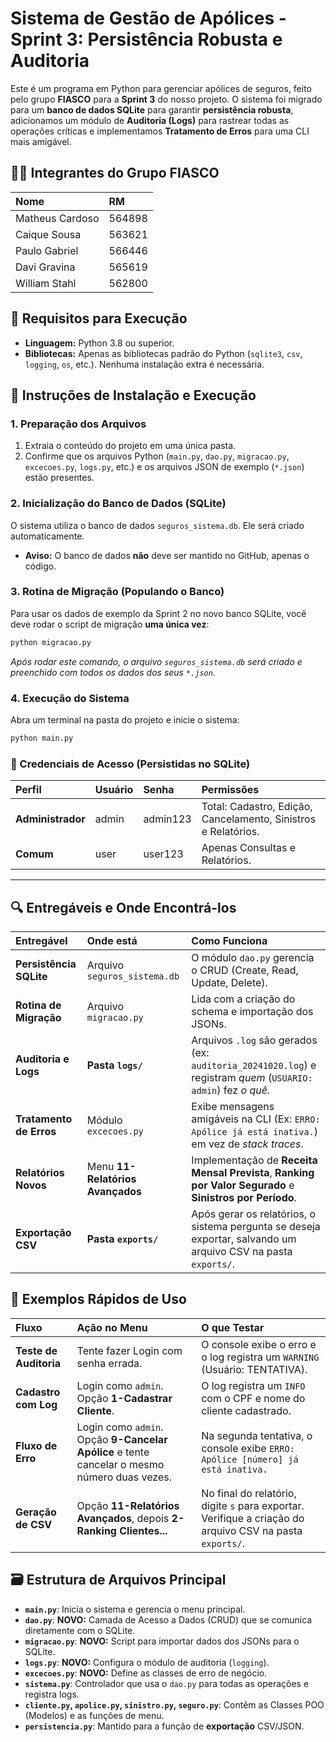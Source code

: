 # Sistema de Gestão de Apólices - Sprint 3: Persistência Robusta e Auditoria

Este é um programa em Python para gerenciar apólices de seguros, feito pelo grupo **FIASCO** para a **Sprint 3** do nosso projeto. O sistema foi migrado para um **banco de dados SQLite** para garantir **persistência robusta**, adicionamos um módulo de **Auditoria (Logs)** para rastrear todas as operações críticas e implementamos **Tratamento de Erros** para uma CLI mais amigável.

## 🧑‍💻 Integrantes do Grupo FIASCO

| Nome | RM |
| :--- | :--- |
| Matheus Cardoso | 564898 |
| Caique Sousa | 563621 |
| Paulo Gabriel | 566446 |
| Davi Gravina | 565619 |
| William Stahl | 562800 |

## 🚀 Requisitos para Execução

  * **Linguagem:** Python 3.8 ou superior.
  * **Bibliotecas:** Apenas as bibliotecas padrão do Python (`sqlite3`, `csv`, `logging`, `os`, etc.). Nenhuma instalação extra é necessária.

## 💾 Instruções de Instalação e Execução

### 1\. Preparação dos Arquivos

1.  Extraia o conteúdo do projeto em uma única pasta.
2.  Confirme que os arquivos Python (`main.py`, `dao.py`, `migracao.py`, `excecoes.py`, `logs.py`, etc.) e os arquivos JSON de exemplo (`*.json`) estão presentes.

### 2\. Inicialização do Banco de Dados (SQLite)

O sistema utiliza o banco de dados `seguros_sistema.db`. Ele será criado automaticamente.

  * **Aviso:** O banco de dados **não** deve ser mantido no GitHub, apenas o código.

### 3\. Rotina de Migração (Populando o Banco)

Para usar os dados de exemplo da Sprint 2 no novo banco SQLite, você deve rodar o script de migração **uma única vez**:

```bash
python migracao.py
```

*Após rodar este comando, o arquivo `seguros_sistema.db` será criado e preenchido com todos os dados dos seus `*.json`.*

### 4\. Execução do Sistema

Abra um terminal na pasta do projeto e inicie o sistema:

```bash
python main.py
```

### 🔑 Credenciais de Acesso (Persistidas no SQLite)

| Perfil | Usuário | Senha | Permissões |
| :--- | :--- | :--- | :--- |
| **Administrador** | admin | admin123 | Total: Cadastro, Edição, Cancelamento, Sinistros e Relatórios. |
| **Comum** | user | user123 | Apenas Consultas e Relatórios. |

-----

## 🔍 Entregáveis e Onde Encontrá-los

| Entregável | Onde está | Como Funciona |
| :--- | :--- | :--- |
| **Persistência SQLite** | Arquivo `seguros_sistema.db` | O módulo `dao.py` gerencia o CRUD (Create, Read, Update, Delete). |
| **Rotina de Migração** | Arquivo `migracao.py` | Lida com a criação do schema e importação dos JSONs. |
| **Auditoria e Logs** | **Pasta `logs/`** | Arquivos `.log` são gerados (ex: `auditoria_20241020.log`) e registram *quem* (`USUARIO: admin`) fez *o quê*. |
| **Tratamento de Erros** | Módulo `excecoes.py` | Exibe mensagens amigáveis na CLI (Ex: `ERRO: Apólice já está inativa.`) em vez de *stack traces*. |
| **Relatórios Novos** | Menu **11-Relatórios Avançados** | Implementação de **Receita Mensal Prevista**, **Ranking por Valor Segurado** e **Sinistros por Período**. |
| **Exportação CSV** | **Pasta `exports/`** | Após gerar os relatórios, o sistema pergunta se deseja exportar, salvando um arquivo CSV na pasta `exports/`. |

## 📃 Exemplos Rápidos de Uso

| Fluxo | Ação no Menu | O que Testar |
| :--- | :--- | :--- |
| **Teste de Auditoria** | Tente fazer Login com senha errada. | O console exibe o erro e o log registra um `WARNING` (Usuário: TENTATIVA). |
| **Cadastro com Log** | Login como `admin`. Opção **1-Cadastrar Cliente**. | O log registra um `INFO` com o CPF e nome do cliente cadastrado. |
| **Fluxo de Erro** | Login como `admin`. Opção **9-Cancelar Apólice** e tente cancelar o mesmo número duas vezes. | Na segunda tentativa, o console exibe `ERRO: Apólice [número] já está inativa.` |
| **Geração de CSV** | Opção **11-Relatórios Avançados**, depois **2-Ranking Clientes...** | No final do relatório, digite `s` para exportar. Verifique a criação do arquivo CSV na pasta `exports/`. |

## 🗃️ Estrutura de Arquivos Principal

  * **`main.py`**: Inicia o sistema e gerencia o menu principal.
  * **`dao.py`**: **NOVO:** Camada de Acesso a Dados (CRUD) que se comunica diretamente com o SQLite.
  * **`migracao.py`**: **NOVO:** Script para importar dados dos JSONs para o SQLite.
  * **`logs.py`**: **NOVO:** Configura o módulo de auditoria (`logging`).
  * **`excecoes.py`**: **NOVO:** Define as classes de erro de negócio.
  * **`sistema.py`**: Controlador que usa o `dao.py` para todas as operações e registra logs.
  * **`cliente.py`, `apolice.py`, `sinistro.py`, `seguro.py`**: Contêm as Classes POO (Modelos) e as funções de menu.
  * **`persistencia.py`**: Mantido para a função de **exportação** CSV/JSON.
